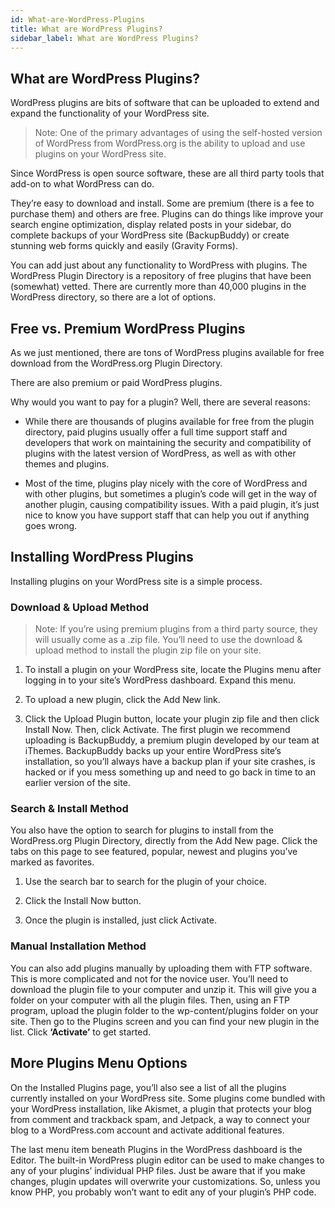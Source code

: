 ```yaml
---
id: What-are-WordPress-Plugins
title: What are WordPress Plugins?
sidebar_label: What are WordPress Plugins?
---
```


## What are WordPress Plugins? 

WordPress plugins are bits of software that can be uploaded to extend and expand the functionality of your WordPress site. 

> Note: One of the primary advantages of using the self-hosted version of WordPress from WordPress.org is the ability to upload and use plugins on your WordPress site. 

Since WordPress is open source software, these are all third party tools that add-on to what WordPress can do. 

They’re easy to download and install. Some are premium (there is a fee to purchase them) and others are free. Plugins can do things like improve your search engine optimization, display related posts in your sidebar, do complete backups of your WordPress site (BackupBuddy) or create stunning web forms quickly and easily (Gravity Forms). 

You can add just about any functionality to WordPress with plugins. The WordPress Plugin Directory is a repository of free plugins that have been (somewhat) vetted. There are currently more than 40,000 plugins in the WordPress directory, so there are a lot of options. 

## Free vs. Premium WordPress Plugins 

As we just mentioned, there are tons of WordPress plugins available for free download from the WordPress.org Plugin Directory. 

There are also premium or paid WordPress plugins. 
 
Why would you want to pay for a plugin? Well, there are several reasons: 

- While there are thousands of plugins available for free from the plugin directory, paid plugins usually offer a full time support staff and developers that work on maintaining the security and compatibility of plugins with the latest version of WordPress, as well as with other themes and plugins. 

- Most of the time, plugins play nicely with the core of WordPress and with other plugins, but sometimes a plugin’s code will get in the way of another plugin, causing compatibility issues. With a paid plugin, it’s just nice to know you have support staff that can help you out if anything goes wrong. 
 

## Installing WordPress Plugins 

Installing plugins on your WordPress site is a simple process. 

### Download & Upload Method
 
> Note: If you’re using premium plugins from a third party source, they will usually come as a .zip file. You’ll need to use the download & upload method to install the plugin zip file on your site. 

1. To install a plugin on your WordPress site, locate the Plugins menu after logging in to your site’s WordPress dashboard. Expand this menu. 

2. To upload a new plugin, click the Add New link. 

3. Click the Upload Plugin button, locate your plugin zip file and then click Install Now. Then, click Activate. 
The first plugin we recommend uploading is BackupBuddy, a premium plugin developed by our team at iThemes. BackupBuddy backs up your entire WordPress site’s installation, so you’ll always have a backup plan if your site crashes, is hacked or if you mess something up and need to go back in time to an earlier version of the site. 

### Search & Install Method 

You also have the option to search for plugins to install from the WordPress.org Plugin Directory, directly from the Add New page. Click the tabs on this page to see featured, popular, newest and plugins you’ve marked as favorites. 

1. Use the search bar to search for the plugin of your choice. 

2. Click the Install Now button.

3. Once the plugin is installed, just click Activate. 

### Manual Installation Method 

You can also add plugins manually by uploading them with FTP software. This is more complicated and not for the novice user. You’ll need to download the plugin file to your computer and unzip it. This will give you a folder on your computer with all the plugin files. Then, using an FTP program, upload the plugin folder to the wp-content/plugins folder on your site. Then go to the Plugins screen and you can find your new plugin in the list. Click **‘Activate’** to get started. 

## More Plugins Menu Options
 
On the Installed Plugins page, you’ll also see a list of all the plugins currently installed on your WordPress site. Some plugins come bundled with your WordPress installation, like Akismet, a plugin that protects your blog from comment and trackback spam, and Jetpack, a way to connect your blog to a WordPress.com account and activate additional features.

The last menu item beneath Plugins in the WordPress dashboard is the Editor. The built-in WordPress plugin editor can be used to make changes to any of your plugins’ individual PHP files. Just be aware that if you make changes, plugin updates will overwrite your customizations. So, unless you know PHP, you probably won’t want to edit any of your plugin’s PHP code. 
